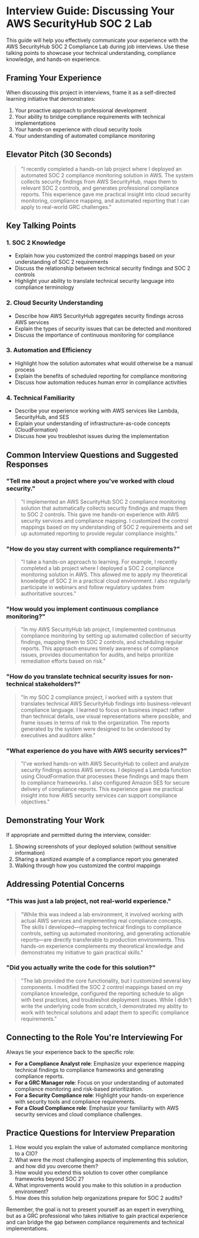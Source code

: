 # Interview Guide: Discussing Your AWS SecurityHub SOC 2 Lab

This guide will help you effectively communicate your experience with the AWS SecurityHub SOC 2 Compliance Lab during job interviews. Use these talking points to showcase your technical understanding, compliance knowledge, and hands-on experience.

## Framing Your Experience

When discussing this project in interviews, frame it as a self-directed learning initiative that demonstrates:

1. Your proactive approach to professional development
2. Your ability to bridge compliance requirements with technical implementations
3. Your hands-on experience with cloud security tools
4. Your understanding of automated compliance monitoring

## Elevator Pitch (30 Seconds)

> "I recently completed a hands-on lab project where I deployed an automated SOC 2 compliance monitoring solution in AWS. The system collects security findings from AWS SecurityHub, maps them to relevant SOC 2 controls, and generates professional compliance reports. This experience gave me practical insight into cloud security monitoring, compliance mapping, and automated reporting that I can apply to real-world GRC challenges."

## Key Talking Points

### 1. SOC 2 Knowledge

* Explain how you customized the control mappings based on your understanding of SOC 2 requirements
* Discuss the relationship between technical security findings and SOC 2 controls
* Highlight your ability to translate technical security language into compliance terminology

### 2. Cloud Security Understanding

* Describe how AWS SecurityHub aggregates security findings across AWS services
* Explain the types of security issues that can be detected and monitored
* Discuss the importance of continuous monitoring for compliance

### 3. Automation and Efficiency

* Highlight how the solution automates what would otherwise be a manual process
* Explain the benefits of scheduled reporting for compliance monitoring
* Discuss how automation reduces human error in compliance activities

### 4. Technical Familiarity

* Describe your experience working with AWS services like Lambda, SecurityHub, and SES
* Explain your understanding of infrastructure-as-code concepts (CloudFormation)
* Discuss how you troubleshot issues during the implementation

## Common Interview Questions and Suggested Responses

### "Tell me about a project where you've worked with cloud security."

> "I implemented an AWS SecurityHub SOC 2 compliance monitoring solution that automatically collects security findings and maps them to SOC 2 controls. This gave me hands-on experience with AWS security services and compliance mapping. I customized the control mappings based on my understanding of SOC 2 requirements and set up automated reporting to provide regular compliance insights."

### "How do you stay current with compliance requirements?"

> "I take a hands-on approach to learning. For example, I recently completed a lab project where I deployed a SOC 2 compliance monitoring solution in AWS. This allowed me to apply my theoretical knowledge of SOC 2 in a practical cloud environment. I also regularly participate in webinars and follow regulatory updates from authoritative sources."

### "How would you implement continuous compliance monitoring?"

> "In my AWS SecurityHub lab project, I implemented continuous compliance monitoring by setting up automated collection of security findings, mapping them to SOC 2 controls, and scheduling regular reports. This approach ensures timely awareness of compliance issues, provides documentation for audits, and helps prioritize remediation efforts based on risk."

### "How do you translate technical security issues for non-technical stakeholders?"

> "In my SOC 2 compliance project, I worked with a system that translates technical AWS SecurityHub findings into business-relevant compliance language. I learned to focus on business impact rather than technical details, use visual representations where possible, and frame issues in terms of risk to the organization. The reports generated by the system were designed to be understood by executives and auditors alike."

### "What experience do you have with AWS security services?"

> "I've worked hands-on with AWS SecurityHub to collect and analyze security findings across AWS services. I deployed a Lambda function using CloudFormation that processes these findings and maps them to compliance frameworks. I also configured Amazon SES for secure delivery of compliance reports. This experience gave me practical insight into how AWS security services can support compliance objectives."

## Demonstrating Your Work

If appropriate and permitted during the interview, consider:

1. Showing screenshots of your deployed solution (without sensitive information)
2. Sharing a sanitized example of a compliance report you generated
3. Walking through how you customized the control mappings

## Addressing Potential Concerns

### "This was just a lab project, not real-world experience."

> "While this was indeed a lab environment, it involved working with actual AWS services and implementing real compliance concepts. The skills I developed—mapping technical findings to compliance controls, setting up automated monitoring, and generating actionable reports—are directly transferable to production environments. This hands-on experience complements my theoretical knowledge and demonstrates my initiative to gain practical skills."

### "Did you actually write the code for this solution?"

> "The lab provided the core functionality, but I customized several key components. I modified the SOC 2 control mappings based on my compliance knowledge, configured the reporting schedule to align with best practices, and troubleshot deployment issues. While I didn't write the underlying code from scratch, I demonstrated my ability to work with technical solutions and adapt them to specific compliance requirements."

## Connecting to the Role You're Interviewing For

Always tie your experience back to the specific role:

* **For a Compliance Analyst role**: Emphasize your experience mapping technical findings to compliance frameworks and generating compliance reports.
* **For a GRC Manager role**: Focus on your understanding of automated compliance monitoring and risk-based prioritization.
* **For a Security Compliance role**: Highlight your hands-on experience with security tools and compliance requirements.
* **For a Cloud Compliance role**: Emphasize your familiarity with AWS security services and cloud compliance challenges.

## Practice Questions for Interview Preparation

1. How would you explain the value of automated compliance monitoring to a CIO?
2. What were the most challenging aspects of implementing this solution, and how did you overcome them?
3. How would you extend this solution to cover other compliance frameworks beyond SOC 2?
4. What improvements would you make to this solution in a production environment?
5. How does this solution help organizations prepare for SOC 2 audits?

Remember, the goal is not to present yourself as an expert in everything, but as a GRC professional who takes initiative to gain practical experience and can bridge the gap between compliance requirements and technical implementations. 